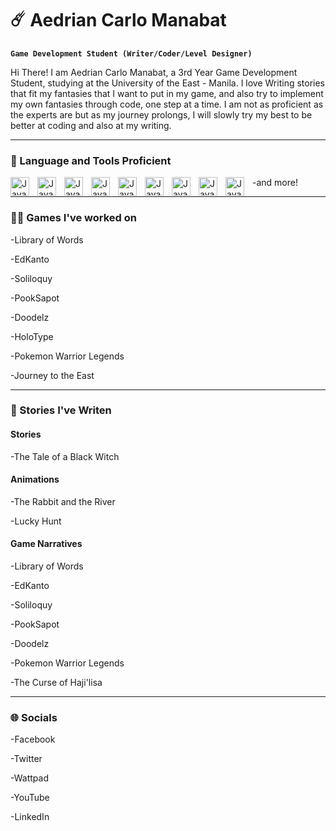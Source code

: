 # ☄️ Aedrian Carlo Manabat

**`Game Development Student (Writer/Coder/Level Designer)`**

Hi There! I am Aedrian Carlo Manabat, a 3rd Year Game Development Student, studying at the University of the East - Manila. I love Writing stories that fit my fantasies that I want to put in my game, and also try to implement my own fantasies through code, one step at a time. I am not as proficient as the experts are but as my journey prolongs, I will slowly try my best to be better at coding and also at my writing.

---

### 🔧 Language and Tools Proficient

<img align="left" alt="Java" width="30px" style="padding-right:10px;" src="https://cdn.jsdelivr.net/gh/devicons/devicon@latest/icons/csharp/csharp-original.svg"/>
<img align="left" alt="Java" width="30px" style="padding-right:10px;" src="https://cdn.jsdelivr.net/gh/devicons/devicon@latest/icons/maya/maya-original.svg"/>
<img align="left" alt="Java" width="30px" style="padding-right:10px;" src="https://cdn.jsdelivr.net/gh/devicons/devicon@latest/icons/renpy/renpy-original.svg"/>
<img align="left" alt="Java" width="30px" style="padding-right:10px;" src="https://cdn.jsdelivr.net/gh/devicons/devicon@latest/icons/unity/unity-original.svg"/>
<img align="left" alt="Java" width="30px" style="padding-right:10px;" src="https://cdn.jsdelivr.net/gh/devicons/devicon@latest/icons/visualstudio/visualstudio-original.svg"/>
<img align="left" alt="Java" width="30px" style="padding-right:10px;" src="https://cdn.jsdelivr.net/gh/devicons/devicon@latest/icons/vscode/vscode-original.svg"/>
<img align="left" alt="Java" width="30px" style="padding-right:10px;" src="https://cdn.jsdelivr.net/gh/devicons/devicon@latest/icons/photonengine/photonengine-original.svg"/>
<img align="left" alt="Java" width="30px" style="padding-right:10px;" src="https://cdn.jsdelivr.net/gh/devicons/devicon@latest/icons/canva/canva-original.svg"/>
<img align="left" alt="Java" width="30px" style="padding-right:10px;" src="https://cdn.jsdelivr.net/gh/devicons/devicon@latest/icons/photoshop/photoshop-original.svg"/>

-and more!

---

### 👷‍♂️ Games I've worked on

-Library of Words

-EdKanto

-Soliloquy

-PookSapot

-Doodelz

-HoloType

-Pokemon Warrior Legends

-Journey to the East

---

### 📖 Stories I've Writen

#### Stories
-The Tale of a Black Witch

#### Animations
-The Rabbit and the River

-Lucky Hunt

#### Game Narratives
-Library of Words

-EdKanto

-Soliloquy

-PookSapot

-Doodelz

-Pokemon Warrior Legends

-The Curse of Haji'lisa

---

### 🌐 Socials

-Facebook

-Twitter

-Wattpad

-YouTube

-LinkedIn


<!--
**RimiRimssss/RimiRimssss** is a ✨ _special_ ✨ repository because its `README.md` (this file) appears on your GitHub profile.

Here are some ideas to get you started:

- 🔭 I’m currently working on ...
- 🌱 I’m currently learning ...
- 👯 I’m looking to collaborate on ...
- 🤔 I’m looking for help with ...
- 💬 Ask me about ...
- 📫 How to reach me: ...
- 😄 Pronouns: ...
- ⚡ Fun fact: ...
-->
